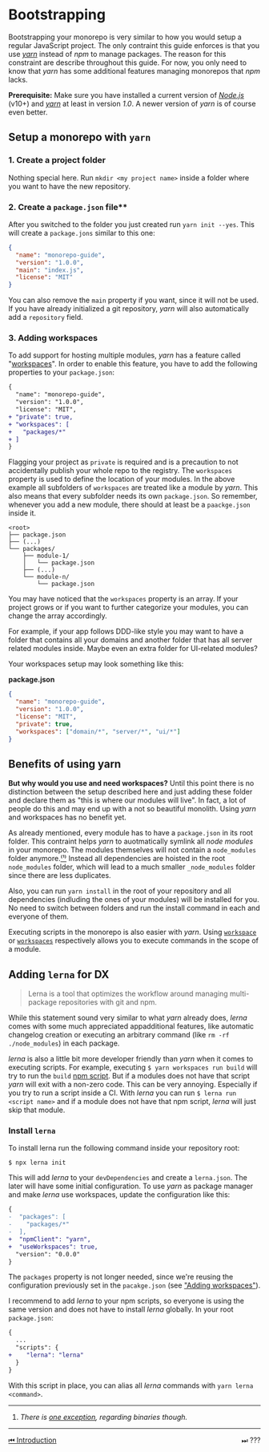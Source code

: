 # Bootstrapping

Bootstrapping your monorepo is very similar to how you would setup a regular JavaScript project. The only contraint this guide enforces is that you use [_yarn_](https://yarnpkg.com/lang/en/) instead of _npm_ to manage packages. The reason for this constraint are describe throughout this guide. For now, you only need to know that _yarn_ has some additional features managing monorepos that _npm_ lacks.

**Prerequisite:** Make sure you have installed a current version of [_Node.js_](https://nodejs.org) (v10+) and [_yarn_](https://yarnpkg.com/lang/en/) at least in version _1.0_. A newer version of _yarn_ is of course even better.

## Setup a monorepo with `yarn`

### 1. Create a project folder

Nothing special here. Run `mkdir <my project name>` inside a folder where you want to have the new repository.

### 2. Create a `package.json` file\*\*

After you switched to the folder you just created run `yarn init --yes`. This will create a `package.jons` similar to this one:

```json
{
  "name": "monorepo-guide",
  "version": "1.0.0",
  "main": "index.js",
  "license": "MIT"
}
```

You can also remove the `main` property if you want, since it will not be used. If you have already initialized a git repository, _yarn_ will also automatically add a `repository` field.

### <a name="adding_workspaces"></a>3. Adding workspaces

To add support for hosting multiple modules, _yarn_ has a feature called "[workspaces](https://yarnpkg.com/lang/en/docs/workspaces/)". In order to enable this feature, you have to add the following properties to your `package.json`:

```diff
{
  "name": "monorepo-guide",
  "version": "1.0.0",
  "license": "MIT",
+ "private": true,
+ "workspaces": [
+   "packages/*"
+ ]
}
```

Flagging your project as `private` is required and is a precaution to not accidentally publish your whole repo to the registry. The `workspaces` property is used to define the location of your modules. In the above example all subfolders of `workspaces` are treated like a module by _yarn_. This also means that every subfolder needs its own `package.json`. So remember, whenever you add a new module, there should at least be a `paackge.json` inside it.

```
<root>
├── package.json
├── (...)
└── packages/
    ├── module-1/
    │   └── package.json
    ├── (...)
    └── module-n/
        └── package.json
```

You may have noticed that the `workspaces` property is an array. If your project grows or if you want to further categorize your modules, you can change the array accordingly.

For example, if your app follows DDD-like style you may want to have a folder that contains all your domains and another folder that has all server related modules inside. Maybe even an extra folder for UI-related modules?

Your workspaces setup may look something like this:

**package.json**

```json
{
  "name": "monorepo-guide",
  "version": "1.0.0",
  "license": "MIT",
  "private": true,
  "workspaces": ["domain/*", "server/*", "ui/*"]
}
```

## Benefits of using yarn

**But why would you use and need workspaces?** Until this point there is no distinction between the setup described here and just adding these folder and declare them as "this is where our modules will live". In fact, a lot of people do this and may end up with a not so beautiful monolith. Using _yarn_ and workspaces has no benefit yet.

As already mentioned, every module has to have a `package.json` in its root folder. This contraint helps _yarn_ to auotmatically symlink all _node modules_ in your monorepo. The modules themselves will not contain a `node_modules` folder anymore.[⁽¹⁾](#footnote_1) Instead all dependencies are hoisted in the root `node_modules` folder, which will lead to a much smaller `_node_modules` folder since there are less duplicates.

Also, you can run `yarn install` in the root of your repository and all dependencies (indluding the ones of your modules) will be installed for you. No need to switch between folders and run the install command in each and everyone of them.

Executing scripts in the monorepo is also easier with _yarn_. Using [`workspace`](https://yarnpkg.com/lang/en/docs/cli/workspace/) or [`workspaces`](https://yarnpkg.com/lang/en/docs/cli/workspaces/) respectively allows you to execute commands in the scope of a module.

## Adding `lerna` for DX

> Lerna is a tool that optimizes the workflow around managing multi-package repositories with git and npm.

While this statement sound very similar to what _yarn_ already does, _lerna_ comes with some much appreciated appadditional features, like automatic changelog creation or executing an arbitrary command (like `rm -rf ./node_modules`) in each package.

_lerna_ is also a little bit more developer friendly than _yarn_ when it comes to executing scripts. For example, executing `$ yarn workspaces run build` will try to run the `build` [npm script](https://docs.npmjs.com/misc/scripts). But if a modules does not have that script _yarn_ will exit with a non-zero code. This can be very annoying. Especially if you try to run a script inside a CI. With _lerna_ you can run `$ lerna run <script name>` and if a module does not have that npm script, _lerna_ will just skip that module.

### Install `lerna`

To install lerna run the following command inside your repository root:

```
$ npx lerna init
```

This will add _lerna_ to your `devDependencies` and create a `lerna.json`. The later will have some initial configuration. To use _yarn_ as package manager and make _lerna_ use workspaces, update the configuration like this:

```diff
{
-  "packages": [
-    "packages/*"
-  ],
+  "npmClient": "yarn",
+  "useWorkspaces": true,
  "version": "0.0.0"
}
```

The `packages` property is not longer needed, since we're reusing the configuration previously set in the `pacakge.json` (see ["Adding workspaces"](#adding_workspaces)).

I recommend to add _lerna_ to your npm scripts, so everyone is using the same version and does not have to install _lerna_ globally. In your root `package.json`:

```diff
{
  ...
  "scripts": {
+    "lerna": "lerna"
  }
}
```

With this script in place, you can alias all _lerna_ commands with `yarn lerna <command>`.

---

1. _<a name="footnote_1"></a> There is [one exception](https://github.com/yarnpkg/yarn/issues/4543), regarding binaries though._

---

<div>
  <a style="float:left;" href="./01-introduction.md">⏮ Introduction</a>
  <a style="float:right;">⏭ ???</a>
</div>
